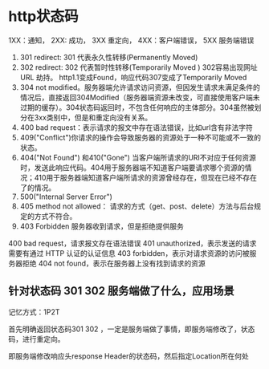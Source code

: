 
# http状态码

1XX：通知，
2XX: 成功，
3XX 重定向，
4XX：客户端错误，
5XX 服务端错误

1. 301 redirect: 301 代表永久性转移(Permanently Moved)
2. 302 redirect: 302 代表暂时性转移(Temporarily Moved ) 302容易出现网址URL 劫持。
http1.1变成Found，响应代码307变成了Temporarily Moved
3. 304 not modified。服务器端允许请求访问资源，但因发生请求未满足条件的情况后，直接返回304Modified（服务器端资源未改变，可直接使用客户端未过期的缓存）。304状态码返回时，不包含任何响应的主体部分。304虽然被划分在3xx类别中，但是和重定向没有关系。
4. 400 bad request：表示请求的报文中存在语法错误，比如url含有非法字符
5. 409("Conflict")你请求的操作会导致服务器的资源处于一种不可能或不一致的状态。
6. 404("Not Found") 和410("Gone")
当客户端所请求的URI不对应于任何资源时，发送此响应代码。404用于服务器端不知道客户端要请求哪个资源的情况；410用于服务器端知道客户端所请求的资源曾经存在，但现在已经不存在了的情况。
7. 500("Internal Server Error")
8. 405 method not allowed：  请求的方式（get、post、delete）方法与后台规定的方式不符合。
9. 403 Forbidden 服务器收到请求，但是拒绝提供服务

400 bad request，请求报文存在语法错误
401 unauthorized，表示发送的请求需要有通过 HTTP 认证的认证信息
403 forbidden，表示对请求资源的访问被服务器拒绝
404 not found，表示在服务器上没有找到请求的资源

## 针对状态码 301 302 服务端做了什么，应用场景

记忆方式：1P2T

首先明确返回状态码301 302 ，一定是服务端做了事情，即服务端修改了，状态码，进行重定向。

即服务端修改响应头response Header的状态码，然后指定Location所在何处
